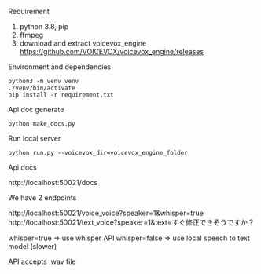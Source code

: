 
Requirement

1. python 3.8, pip
2. ffmpeg
3. download and extract voicevox_engine https://github.com/VOICEVOX/voicevox_engine/releases


Environment and dependencies

```
python3 -m venv venv
./venv/bin/activate
pip install -r requirement.txt
```

Api doc generate

```
python make_docs.py
```

Run local server

```
python run.py --voicevox_dir=voicevox_engine_folder
```

Api docs

http://localhost:50021/docs

We have 2 endpoints

http://localhost:50021/voice_voice?speaker=1&whisper=true
http://localhost:50021/text_voice?speaker=1&text=すぐ修正できそうですか？

whisper=true => use whisper API
whisper=false => use local speech to text model (slower)

API accepts .wav file